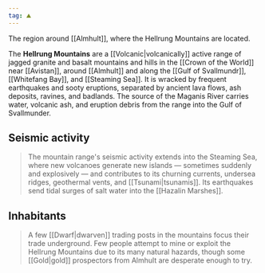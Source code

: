 ```yaml
---
tag: ⛰️️
---
```

The region around [[Almhult]], where the Hellrung Mountains are located.
> 
The **Hellrung Mountains** are a [[Volcanic|volcanically]] active range of jagged granite and basalt mountains and hills in the [[Crown of the World]] near [[Avistan]], around [[Almhult]] and along the [[Gulf of Svallmundr]], [[Whitefang Bay]], and [[Steaming Sea]]. It is wracked by frequent earthquakes and sooty eruptions, separated by ancient lava flows, ash deposits, ravines, and badlands. The source of the Maganis River carries water, volcanic ash, and eruption debris from the range into the Gulf of Svallmunder.


## Seismic activity

> The mountain range's seismic activity extends into the Steaming Sea, where new volcanoes generate new islands — sometimes suddenly and explosively — and contributes to its churning currents, undersea ridges, geothermal vents, and [[Tsunami|tsunamis]]. Its earthquakes send tidal surges of salt water into the [[Hazalin Marshes]].


## Inhabitants

> A few [[Dwarf|dwarven]] trading posts in the mountains focus their trade underground. Few people attempt to mine or exploit the Hellrung Mountains due to its many natural hazards, though some [[Gold|gold]] prospectors from Almhult are desperate enough to try.







